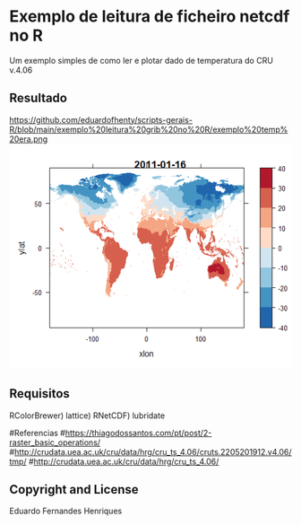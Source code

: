 # Exemplo de leitura de ficheiro netcdf no R
Um exemplo simples de como ler e plotar dado de temperatura
do  CRU v.4.06 
## Resultado
https://github.com/eduardofhenty/scripts-gerais-R/blob/main/exemplo%20leitura%20grib%20no%20R/exemplo%20temp%20era.png
![Alt text](https://github.com/eduardofhenty/scripts-gerais-R/blob/main/exemplot%20de%20leitura%20netcdf%20no%20R/exemplo%20de%20leitura%20CRU-temperatura.png?raw=true?raw=true "Resultado do plot")

## Requisitos
RColorBrewer)
lattice)
RNetCDF)
lubridate

#Referencias
#https://thiagodossantos.com/pt/post/2-raster_basic_operations/
#http://crudata.uea.ac.uk/cru/data/hrg/cru_ts_4.06/cruts.2205201912.v4.06/tmp/
#http://crudata.uea.ac.uk/cru/data/hrg/cru_ts_4.06/

## Copyright and License
Eduardo Fernandes Henriques
